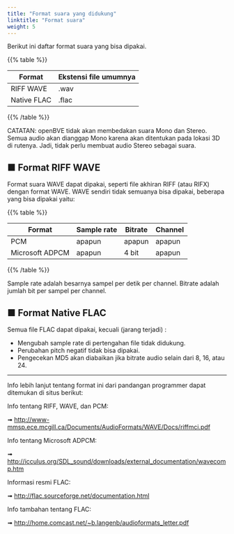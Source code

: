 ```yaml
---
title: "Format suara yang didukung"
linktitle: "Format suara"
weight: 5
---
```


Berikut ini daftar format suara yang bisa dipakai.

{{% table %}}

| Format      | Ekstensi file umumnya |
| ----------- | -------------------- |
| RIFF WAVE   | .wav                 |
| Native FLAC | .flac                |

{{% /table %}}

CATATAN: openBVE tidak akan membedakan suara Mono dan Stereo. Semua audio akan dianggap Mono karena akan ditentukan pada lokasi 3D di rutenya. Jadi, tidak perlu membuat audio Stereo sebagai suara.

## ■ Format RIFF WAVE

Format suara WAVE dapat dipakai, seperti file akhiran RIFF (atau RIFX) dengan format WAVE. WAVE sendiri tidak semuanya bisa dipakai, beberapa yang bisa dipakai yaitu:

{{% table %}}

| Format          | Sample rate | Bitrate | Channel |
| --------------- | ----------- | ------- | -------- |
| PCM             | apapun         | apapun     | apapun      |
| Microsoft ADPCM | apapun         | 4 bit  | apapun      |

{{% /table %}}

Sample rate adalah besarnya sampel per detik per channel. Bitrate adalah jumlah bit per sampel per channel.

## ■ Format Native FLAC

Semua file FLAC dapat dipakai, kecuali (jarang terjadi) :

- Mengubah sample rate di pertengahan file tidak didukung.
- Perubahan pitch negatif tidak bisa dipakai.
- Pengecekan MD5 akan diabaikan jika bitrate audio selain dari 8, 16, atau 24.

------

Info lebih lanjut tentang format ini dari pandangan programmer dapat ditemukan di situs berikut:

Info tentang RIFF, WAVE, dan PCM:

➟ http://www-mmsp.ece.mcgill.ca/Documents/AudioFormats/WAVE/Docs/riffmci.pdf

Info tentang Microsoft ADPCM:

➟ http://icculus.org/SDL_sound/downloads/external_documentation/wavecomp.htm

Informasi resmi FLAC:

➟ http://flac.sourceforge.net/documentation.html

Info tambahan tentang FLAC:

➟ http://home.comcast.net/~b.langenb/audioformats_letter.pdf

